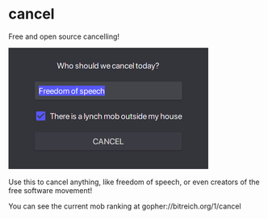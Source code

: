 cancel
======

Free and open source cancelling!

![cancel](screenshot.png)

Use this to cancel anything, like freedom of speech, or even creators of
the free software movement!

You can see the current mob ranking at gopher://bitreich.org/1/cancel

